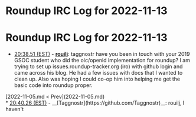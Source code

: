 # Roundup IRC Log for 2022-11-13 #
# Roundup IRC Log for 2022-11-13
* <a href="#20:38.51" id="20:38.51">20:38.51 (EST)</a> - __[rouilj](https://github.com/rouilj)__: taggnostr have you been in touch with your 2019 GSOC student who did the oic/openid implementation for roundup? I am trying to set up issues.roundup-tracker.org (iro) with github login and came across his blog. He had a few issues with docs that I wanted to clean up. Also was hoping I could co-op him into helping me get the basic code into roundup proper.

<div class="inpage-footer">
[2022-11-05.md < Prev](2022-11-05.md)
</div>
* <a href="#20:40.26" id="20:40.26">20:40.26 (EST)</a> - __[Taggnostr](https://github.com/Taggnostr)__: rouilj, I haven't
